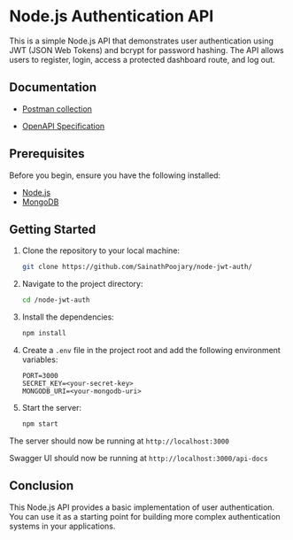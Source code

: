 # Node.js Authentication API

This is a simple Node.js API that demonstrates user authentication using JWT (JSON Web Tokens) and bcrypt for password hashing. The API allows users to register, login, access a protected dashboard route, and log out.

## Documentation

- [Postman collection](https://documenter.getpostman.com/view/15365840/2s9YC7Rqtj)

- [OpenAPI Specification](https://github.com/SainathPoojary/node-jwt-auth/swagger.yaml)

## Prerequisites

Before you begin, ensure you have the following installed:

- [Node.js](https://nodejs.org/)
- [MongoDB](https://www.mongodb.com/)

## Getting Started

1. Clone the repository to your local machine:

   ```bash
   git clone https://github.com/SainathPoojary/node-jwt-auth/
   ```

2. Navigate to the project directory:

   ```bash
   cd /node-jwt-auth
   ```

3. Install the dependencies:

   ```bash
   npm install
   ```

4. Create a `.env` file in the project root and add the following environment variables:

   ```dotenv
   PORT=3000
   SECRET_KEY=<your-secret-key>
   MONGODB_URI=<your-mongodb-uri>
   ```

5. Start the server:

   ```bash
   npm start
   ```

The server should now be running at `http://localhost:3000`

Swagger UI should now be running at `http://localhost:3000/api-docs`

## Conclusion

This Node.js API provides a basic implementation of user authentication. You can use it as a starting point for building more complex authentication systems in your applications.
